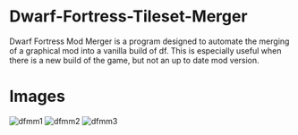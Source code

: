 Dwarf-Fortress-Tileset-Merger
=============================
Dwarf Fortress Mod Merger is a program designed to automate the merging of a graphical mod into a vanilla build of df.
This is especially useful when there is a new build of the game, but not an up to date mod version.

Images
======
![dfmm1](https://cloud.githubusercontent.com/assets/1860848/13689421/d17ab6b6-e77c-11e5-93aa-06c0d95ca568.png)
![dfmm2](https://cloud.githubusercontent.com/assets/1860848/13689422/d1a1c706-e77c-11e5-9c9e-0720d94cb781.png)
![dfmm3](https://cloud.githubusercontent.com/assets/1860848/13689423/d1c35394-e77c-11e5-8d68-793f83ee2b15.png)
